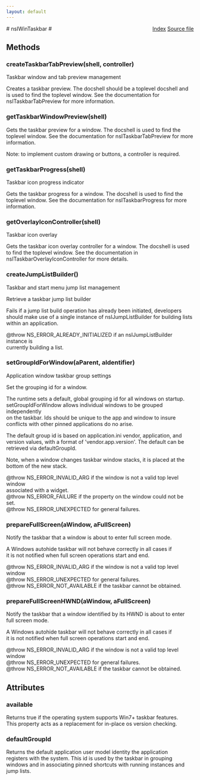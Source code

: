 ```yaml
---
layout: default
---
```

<div class='links' style='float:right'><a href="../index.html">Index</a>
<a href="http://dxr.mozilla.org/mozilla-central/source/widget/nsIWinTaskbar.idl">Source file</a>
</div>
# nsIWinTaskbar #

## Methods ##

### createTaskbarTabPreview(shell, controller) ###
  
Taskbar window and tab preview management  
  
  
Creates a taskbar preview. The docshell should be a toplevel docshell and  
is used to find the toplevel window. See the documentation for  
nsITaskbarTabPreview for more information.  
  

### getTaskbarWindowPreview(shell) ###
  
Gets the taskbar preview for a window. The docshell is used to find the  
toplevel window. See the documentation for nsITaskbarTabPreview for more  
information.  
  
Note: to implement custom drawing or buttons, a controller is required.  
  

### getTaskbarProgress(shell) ###
  
Taskbar icon progress indicator  
  
  
Gets the taskbar progress for a window. The docshell is used to find the  
toplevel window. See the documentation for nsITaskbarProgress for more  
information.  
  

### getOverlayIconController(shell) ###
  
Taskbar icon overlay  
  
  
Gets the taskbar icon overlay controller for a window. The docshell is used  
to find the toplevel window. See the documentation in  
nsITaskbarOverlayIconController for more details.  
  

### createJumpListBuilder() ###
  
Taskbar and start menu jump list management  
  
  
Retrieve a taskbar jump list builder  
  
Fails if a jump list build operation has already been initiated, developers  
should make use of a single instance of nsIJumpListBuilder for building lists  
within an application.  
  
@throw NS_ERROR_ALREADY_INITIALIZED if an nsIJumpListBuilder instance is  
currently building a list.  
  

### setGroupIdForWindow(aParent, aIdentifier) ###
  
Application window taskbar group settings  
  
  
Set the grouping id for a window.  
  
The runtime sets a default, global grouping id for all windows on startup.  
setGroupIdForWindow allows individual windows to be grouped independently  
on the taskbar. Ids should be unique to the app and window to insure  
conflicts with other pinned applications do no arise.  
  
The default group id is based on application.ini vendor, application, and  
version values, with a format of 'vendor.app.version'. The default can be  
retrieved via defaultGroupId.  
  
Note, when a window changes taskbar window stacks, it is placed at the  
bottom of the new stack.  
  
@throw NS_ERROR_INVALID_ARG if the window is not a valid top level window  
associated with a widget.  
@throw NS_ERROR_FAILURE if the property on the window could not be set.  
@throw NS_ERROR_UNEXPECTED for general failures.  
  

### prepareFullScreen(aWindow, aFullScreen) ###
  
Notify the taskbar that a window is about to enter full screen mode.  
  
A Windows autohide taskbar will not behave correctly in all cases if  
it is not notified when full screen operations start and end.  
  
@throw NS_ERROR_INVALID_ARG if the window is not a valid top level window  
@throw NS_ERROR_UNEXPECTED for general failures.  
@throw NS_ERROR_NOT_AVAILABLE if the taskbar cannot be obtained.  
  

### prepareFullScreenHWND(aWindow, aFullScreen) ###
  
Notify the taskbar that a window identified by its HWND is about to enter  
full screen mode.  
  
A Windows autohide taskbar will not behave correctly in all cases if  
it is not notified when full screen operations start and end.  
  
@throw NS_ERROR_INVALID_ARG if the window is not a valid top level window  
@throw NS_ERROR_UNEXPECTED for general failures.  
@throw NS_ERROR_NOT_AVAILABLE if the taskbar cannot be obtained.  
  

## Attributes ##

### available ###
  
Returns true if the operating system supports Win7+ taskbar features.  
This property acts as a replacement for in-place os version checking.  
  

### defaultGroupId ###
  
Returns the default application user model identity the application  
registers with the system. This id is used by the taskbar in grouping  
windows and in associating pinned shortcuts with running instances and  
jump lists.  
  
